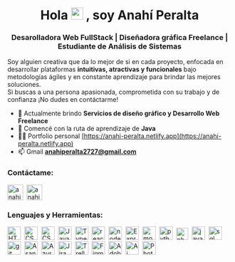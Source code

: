 <h1 align="center">
    Hola         
    <img src="https://em-content.zobj.net/source/animated-noto-color-emoji/356/waving-hand_1f44b.gif" width="27" height="27"/> 
    , soy Anahí Peralta</h1>
<h3 align="center">Desarolladora Web FullStack | Diseñadora gráfica Freelance | Estudiante de Análisis de Sistemas</h3>

<p align="left">
  Soy alguien creativa que da lo mejor de si en cada proyecto, enfocada en desarrollar plataformas <b>intuitivas, atractivas y funcionales</b> bajo metodologías ágiles y en constante aprendizaje para brindar las mejores soluciones. <br> Si buscas a una persona apasionada, comprometida con su trabajo y de confianza ¡No dudes en contáctarme! 
</p>

- 🤝 Actualmente brindo **Servicios de diseño gráfico y Desarrollo Web Freelance**
- 🌱 Comencé con la ruta de aprendizaje de **Java**
- 👨‍💻 Portfolio personal [https://anahi-peralta.netlify.app](https://anahi-peralta.netlify.app)
- 📫 Gmail **anahiperalta2727@gmail.com**

<h3 align="left">Contáctame:</h3>
<p align="left">
<a href="https://www.linkedin.com/in/anahi-peralta/" target="blank"><img align="center" src="https://www.elindependiente.com.ar/img/icons/redes-sociales/png/linkedin.png" alt="anahi peralta" height="35"/></a>&nbsp;  
<a href="mailto:anahiperalta2727@gmail.com" target="blank"><img align="center" src="https://static.vecteezy.com/system/resources/previews/016/716/465/non_2x/gmail-icon-free-png.png" alt="anahiperalta2727@gmail.com" height="35" width="35" /></a>

</p>


<h3 align="left">Lenguajes y Herramientas:</h3>
<div>     
    <img src="https://cdn.jsdelivr.net/gh/devicons/devicon/icons/html5/html5-original.svg" title="HTML5" alt="HTML" width="30" height="30"/>&nbsp;     
    <img src="https://cdn.jsdelivr.net/gh/devicons/devicon/icons/css3/css3-original.svg" title="CSS3" alt="CSS" width="30" height="30"/>&nbsp; 
    <img src="https://cdn.jsdelivr.net/gh/devicons/devicon/icons/bootstrap/bootstrap-original.svg" title="CSS3" alt="CSS" width="30" height="30"/>&nbsp; 
    <img src="https://cdn.jsdelivr.net/gh/devicons/devicon/icons/javascript/javascript-original.svg" title="JavaScript" alt="JavaScript" width="30" height="30"/>&nbsp;
    <img src="https://cdn.jsdelivr.net/gh/devicons/devicon/icons/typescript/typescript-original.svg" title="TypeScrip" alt="TypeScrip" width="30" height="30"/>&nbsp;
    <img src="https://cdn.jsdelivr.net/gh/devicons/devicon/icons/react/react-original.svg" title="react" alt="react" width="30" height="30"/>&nbsp;
    <img src="https://cdn.jsdelivr.net/gh/devicons/devicon/icons/nodejs/nodejs-original.svg" title="nodejs" alt="nodejs" width="30" height="30"/>&nbsp;
     <img src="https://cdn.jsdelivr.net/gh/devicons/devicon/icons/express/express-original.svg" title="Express" alt="Express" width="30" height="30"/>&nbsp;
    <img src="https://cdn.jsdelivr.net/gh/devicons/devicon/icons/mongodb/mongodb-original-wordmark.svg" title="mongobd" alt="mongobd" width="30" height="30"/>&nbsp;
    <img src="https://cdn.jsdelivr.net/gh/devicons/devicon/icons/python/python-original.svg" title="python" alt="python" width="30" height="30"/>&nbsp;
    <img src="https://upload.wikimedia.org/wikipedia/commons/thumb/2/27/PHP-logo.svg/1280px-PHP-logo.svg.png" title="php" height="27"/>&nbsp;
    <img src="https://cdn.jsdelivr.net/gh/devicons/devicon/icons/java/java-original.svg" title="java" alt="java" width="30" height="30"/>&nbsp;
    <img src="https://cdn.jsdelivr.net/gh/devicons/devicon/icons/mysql/mysql-original.svg" title="sql" alt="sql" width="30" height="30"/>&nbsp;
    <img src="https://git-scm.com/images/logos/downloads/Git-Icon-1788C.png" title="git" alt="git" width="30" height="30"/>&nbsp;      
    <img src="https://goodbusinesskit.com/wp-content/uploads/sites/8/2020/10/1282989.png" title="Asana" alt="Asana" width="30" height="30"/>&nbsp;
    <img src="https://cdn.jsdelivr.net/gh/devicons/devicon/icons/azure/azure-original.svg" title="Azure" alt="Azure" width="30" height="30"/>&nbsp;
    <img src="https://cdn.jsdelivr.net/gh/devicons/devicon/icons/jira/jira-original.svg" title="Jira" alt="Jira" width="30" height="30"/>&nbsp;
    <img src="https://cdn.icon-icons.com/icons2/2415/PNG/512/trello_plain_logo_icon_146319.png" title="Trello" alt="Trello"width="30" height="30"/>&nbsp;
    <img src="https://cdn.jsdelivr.net/gh/devicons/devicon/icons/figma/figma-original.svg" title="Figma" alt="Figma" width="30" height="30"/>&nbsp;
    <img src="https://upload.wikimedia.org/wikipedia/commons/thumb/c/c2/Adobe_XD_CC_icon.svg/800px-Adobe_XD_CC_icon.svg.png" title="Adobe XD" alt="Adobe-XD" width="30" height="30"/>&nbsp;
    <img src="https://upload.wikimedia.org/wikipedia/commons/thumb/f/fb/Adobe_Illustrator_CC_icon.svg/1200px-Adobe_Illustrator_CC_icon.svg.png" title="Adobe Illustrator" alt="Ai" width="30" height="30"/>&nbsp; 
    <img src="https://upload.wikimedia.org/wikipedia/commons/thumb/a/af/Adobe_Photoshop_CC_icon.svg/2101px-Adobe_Photoshop_CC_icon.svg.png" title="Adobe Photoshop" alt="Photoshop" width="30" height="30"/>&nbsp; 
</div>
